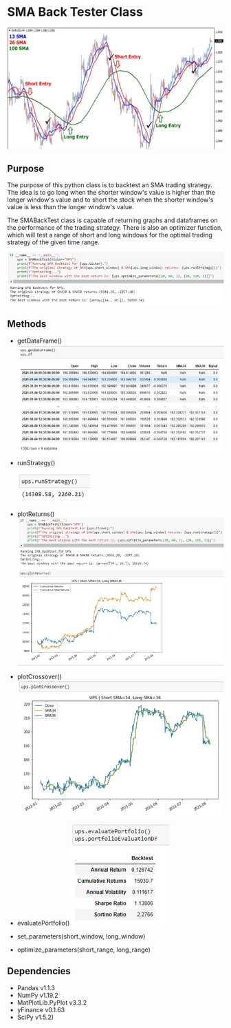# SMA Back Tester Class
![alt text](pictures/smaTradingGraphPicture.jpg)

## Purpose
The purpose of this python class is to backtest an SMA trading strategy. The idea is to go long when the shorter window's value is higher than the longer window's value and to short the stock when the shorter window's value is less than the longer window's value.

The SMABackTest class is capable of returning graphs and dataframes on the performance of the trading strategy. There is also an optimizer function, which will test a range of short and long windows for the optimal trading strategy of the given time range. 

![alt text](pictures/dunderNameMainSimpleScript.jpg)

## Methods
* getDataFrame()
![alt text](pictures/gettingDataFrame.jpg)
* runStrategy()

  ![alt text](pictures/runningStrategy.jpg)
* plotReturns()
![alt text](pictures/plottingReturns.jpg)
* plotCrossover()
![alt text](pictures/plottingCrossover.jpg)
* evaluatePortfolio()
![alt text](pictures/portfolioEvaluation.jpg)
* set_parameters(short_window, long_window)
* optimize_parameters(short_range, long_range) 

## Dependencies
* Pandas v1.1.3
* NumPy v1.19.2
* MatPlotLib.PyPlot v3.3.2
* yFinance v0.1.63
* SciPy v1.5.2)